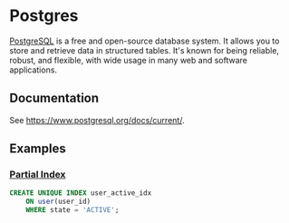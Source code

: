 # Postgres

[PostgreSQL](https://www.postgresql.org/) is a free and open-source database system. It allows you to store and retrieve
data in structured tables. It's known for being reliable, robust, and flexible, with wide usage in many web and software
applications.

## Documentation

See <https://www.postgresql.org/docs/current/>.

## Examples

### [Partial Index](https://www.postgresql.org/docs/current/indexes-partial.html)

```sql
CREATE UNIQUE INDEX user_active_idx
    ON user(user_id)
    WHERE state = 'ACTIVE';
```
